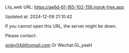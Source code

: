 Lily_web URL: https://ae6d-61-165-102-156.ngrok-free.app

Updated at: 2024-12-09 21:10:42

If you cannot open this URL, the server might be down.

Please contact: 

goley04@foxmail.com Or Wechat:GL_yeaH